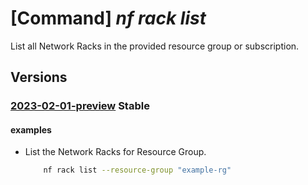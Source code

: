 # [Command] _nf rack list_

List all Network Racks in the provided resource group or subscription.

## Versions

### [2023-02-01-preview](/Resources/mgmt-plane/L3N1YnNjcmlwdGlvbnMve30vcHJvdmlkZXJzL21pY3Jvc29mdC5tYW5hZ2VkbmV0d29ya2ZhYnJpYy9uZXR3b3JrcmFja3M=/2023-02-01-preview.xml) **Stable**

<!-- mgmt-plane /subscriptions/{}/providers/microsoft.managednetworkfabric/networkracks 2023-02-01-preview -->
<!-- mgmt-plane /subscriptions/{}/resourcegroups/{}/providers/microsoft.managednetworkfabric/networkracks 2023-02-01-preview -->

#### examples

- List the Network Racks for Resource Group.
    ```bash
        nf rack list --resource-group "example-rg"
    ```
